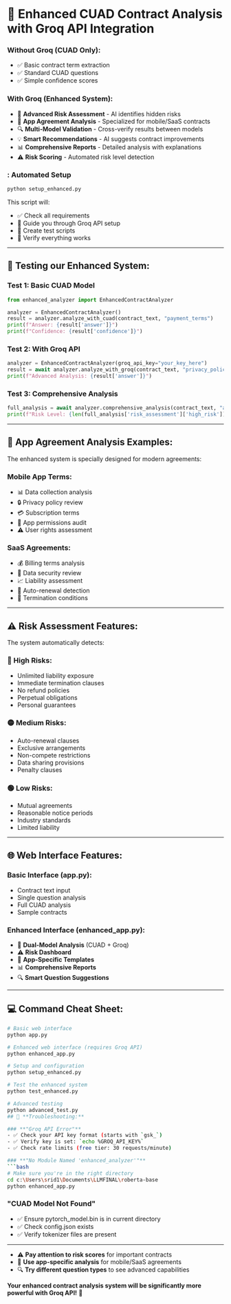 # 🚀 Enhanced CUAD Contract Analysis with Groq API Integration

### **Without Groq (CUAD Only):**
- ✅ Basic contract term extraction
- ✅ Standard CUAD questions
- ✅ Simple confidence scores

### **With Groq (Enhanced System):**
- 🚀 **Advanced Risk Assessment** - AI identifies hidden risks
- 📱 **App Agreement Analysis** - Specialized for mobile/SaaS contracts  
- 🔍 **Multi-Model Validation** - Cross-verify results between models
- 💡 **Smart Recommendations** - AI suggests contract improvements
- 📊 **Comprehensive Reports** - Detailed analysis with explanations
- ⚠️ **Risk Scoring** - Automated risk level detection

### **: Automated Setup**
```bash
python setup_enhanced.py
```
This script will:
- ✅ Check all requirements
- 🔑 Guide you through Groq API setup
- 📝 Create test scripts
- 🚀 Verify everything works

---

## 🧪 **Testing our Enhanced System:**

### **Test 1: Basic CUAD Model**
```python
from enhanced_analyzer import EnhancedContractAnalyzer

analyzer = EnhancedContractAnalyzer()
result = analyzer.analyze_with_cuad(contract_text, "payment_terms")
print(f"Answer: {result['answer']}")
print(f"Confidence: {result['confidence']}")
```

### **Test 2: With Groq API**
```python
analyzer = EnhancedContractAnalyzer(groq_api_key="your_key_here")
result = await analyzer.analyze_with_groq(contract_text, "privacy_policy")
print(f"Advanced Analysis: {result['answer']}")
```

### **Test 3: Comprehensive Analysis**
```python
full_analysis = await analyzer.comprehensive_analysis(contract_text, "app")
print(f"Risk Level: {len(full_analysis['risk_assessment']['high_risk'])} high risks")
```

---

## 📱 **App Agreement Analysis Examples:**

The enhanced system is specially designed for modern agreements:

### **Mobile App Terms:**
- 📊 Data collection analysis
- 🔒 Privacy policy review
- 💳 Subscription terms
- 📱 App permissions audit
- ⚠️ User rights assessment

### **SaaS Agreements:**
- 💰 Billing terms analysis
- 🔐 Data security review
- 📈 Liability assessment
- 🔄 Auto-renewal detection
- 🚪 Termination conditions

---

## ⚠️ **Risk Assessment Features:**

The system automatically detects:

### **🔴 High Risks:**
- Unlimited liability exposure
- Immediate termination clauses
- No refund policies
- Perpetual obligations
- Personal guarantees

### **🟡 Medium Risks:**
- Auto-renewal clauses
- Exclusive arrangements
- Non-compete restrictions
- Data sharing provisions
- Penalty clauses

### **🟢 Low Risks:**
- Mutual agreements
- Reasonable notice periods
- Industry standards
- Limited liability

---

## 🌐 **Web Interface Features:**

### **Basic Interface (app.py):**
- Contract text input
- Single question analysis
- Full CUAD analysis
- Sample contracts

### **Enhanced Interface (enhanced_app.py):**
- 🚀 **Dual-Model Analysis** (CUAD + Groq)
- ⚠️ **Risk Dashboard**
- 📱 **App-Specific Templates**
- 📊 **Comprehensive Reports**
- 🔍 **Smart Question Suggestions**

---

## 💻 **Command Cheat Sheet:**

```bash
# Basic web interface
python app.py

# Enhanced web interface (requires Groq API)
python enhanced_app.py

# Setup and configuration
python setup_enhanced.py

# Test the enhanced system
python test_enhanced.py

# Advanced testing
python advanced_test.py
## 🚨 **Troubleshooting:**

### **"Groq API Error"**
- ✅ Check your API key format (starts with `gsk_`)
- ✅ Verify key is set: `echo %GROQ_API_KEY%`
- ✅ Check rate limits (free tier: 30 requests/minute)

### **"No Module Named 'enhanced_analyzer'"**
```bash
# Make sure you're in the right directory
cd c:\Users\srid1\Documents\LLMFINAL\roberta-base
python enhanced_app.py
```

### **"CUAD Model Not Found"**
- ✅ Ensure pytorch_model.bin is in current directory
- ✅ Check config.json exists
- ✅ Verify tokenizer files are present

---

- ⚠️ **Pay attention to risk scores** for important contracts
- 📱 **Use app-specific analysis** for mobile/SaaS agreements
- 🔍 **Try different question types** to see advanced capabilities

**Your enhanced contract analysis system will be significantly more powerful with Groq API!** 🚀
